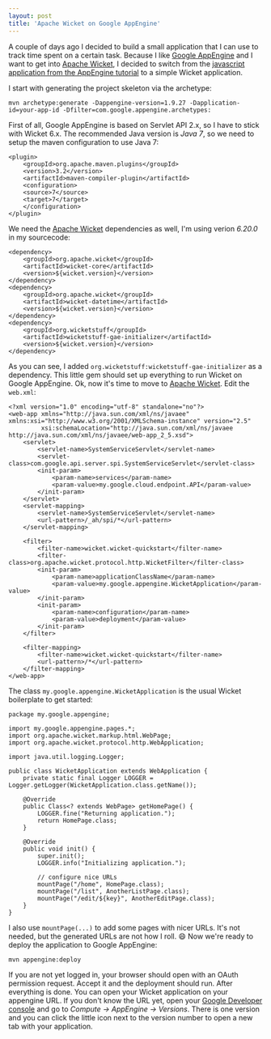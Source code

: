```yaml
---
layout: post
title: 'Apache Wicket on Google AppEngine'
---
```

A couple of days ago I decided to build a small application that I can use to track time spent on a certain task. Because I like [Google AppEngine][0] and I want to get into [Apache Wicket][1], I decided to switch from the [javascript application from the AppEngine tutorial][2] to a simple Wicket application.

I start with generating the project skeleton via the archetype:

````
mvn archetype:generate -Dappengine-version=1.9.27 -Dapplication-id=your-app-id -Dfilter=com.google.appengine.archetypes:
````

First of all, Google AppEngine is based on Servlet API 2.x, so I have to stick with Wicket 6.x. The recommended Java version is *Java 7*, so we need to setup the maven configuration to use Java 7:

````
<plugin>
    <groupId>org.apache.maven.plugins</groupId>
    <version>3.2</version>
    <artifactId>maven-compiler-plugin</artifactId>
    <configuration>
	<source>7</source>
	<target>7</target>
    </configuration>
</plugin>
````

We need the [Apache Wicket][1] dependencies as well, I'm using verion *6.20.0* in my sourcecode:

````
<dependency>
    <groupId>org.apache.wicket</groupId>
    <artifactId>wicket-core</artifactId>
    <version>${wicket.version}</version>
</dependency>
<dependency>
    <groupId>org.apache.wicket</groupId>
    <artifactId>wicket-datetime</artifactId>
    <version>${wicket.version}</version>
</dependency>
<dependency>
    <groupId>org.wicketstuff</groupId>
    <artifactId>wicketstuff-gae-initializer</artifactId>
    <version>${wicket.version}</version>
</dependency>
````

As you can see, I added `org.wicketstuff:wicketstuff-gae-initializer` as a dependency. This little gem should set up everything to run Wicket on Google AppEngine. Ok, now it's time to move to [Apache Wicket][1]. Edit the `web.xml`:

````
<?xml version="1.0" encoding="utf-8" standalone="no"?>
<web-app xmlns="http://java.sun.com/xml/ns/javaee" xmlns:xsi="http://www.w3.org/2001/XMLSchema-instance" version="2.5"
         xsi:schemaLocation="http://java.sun.com/xml/ns/javaee http://java.sun.com/xml/ns/javaee/web-app_2_5.xsd">
    <servlet>
        <servlet-name>SystemServiceServlet</servlet-name>
        <servlet-class>com.google.api.server.spi.SystemServiceServlet</servlet-class>
        <init-param>
            <param-name>services</param-name>
            <param-value>my.google.cloud.endpoint.API</param-value>
        </init-param>
    </servlet>
    <servlet-mapping>
        <servlet-name>SystemServiceServlet</servlet-name>
        <url-pattern>/_ah/spi/*</url-pattern>
    </servlet-mapping>

    <filter>
        <filter-name>wicket.wicket-quickstart</filter-name>
        <filter-class>org.apache.wicket.protocol.http.WicketFilter</filter-class>
        <init-param>
            <param-name>applicationClassName</param-name>
            <param-value>my.google.appengine.WicketApplication</param-value>
        </init-param>
        <init-param>
            <param-name>configuration</param-name>
            <param-value>deployment</param-value>
        </init-param>
    </filter>

    <filter-mapping>
        <filter-name>wicket.wicket-quickstart</filter-name>
        <url-pattern>/*</url-pattern>
    </filter-mapping>
</web-app>
````

The class `my.google.appengine.WicketApplication` is the usual Wicket boilerplate to get started:

````
package my.google.appengine;

import my.google.appengine.pages.*;
import org.apache.wicket.markup.html.WebPage;
import org.apache.wicket.protocol.http.WebApplication;

import java.util.logging.Logger;

public class WicketApplication extends WebApplication {
    private static final Logger LOGGER = Logger.getLogger(WicketApplication.class.getName());

    @Override
    public Class<? extends WebPage> getHomePage() {
        LOGGER.fine("Returning application.");
        return HomePage.class;
    }

    @Override
    public void init() {
        super.init();
        LOGGER.info("Initializing application.");

        // configure nice URLs
        mountPage("/home", HomePage.class);
        mountPage("/list", AnotherListPage.class);
        mountPage("/edit/${key}", AnotherEditPage.class);
    }
}
````

I also use `mountPage(...)` to add some pages with nicer URLs. It's not needed, but the generated URLs are not how I roll. :smile: Now we're ready to deploy the application to Google AppEngine:

````
mvn appengine:deploy
````

If you are not yet logged in, your browser should open with an OAuth permission request. Accept it and the deployment should run. After everything is done. You can open your Wicket application on your appengine URL. If you don't know the URL yet, open your [Google Developer console][3] and go to *Compute -> AppEngine -> Versions*. There is one version and you can click the little icon next to the version number to open a new tab with your application.

[0]: https://cloud.google.com/appengine/docs/
[1]: https://wicket.apache.org/
[2]: https://cloud.google.com/appengine/docs/java/gettingstarted/introduction
[3]: https://console.developers.google.com/

